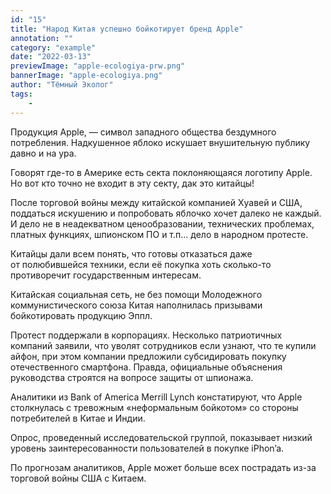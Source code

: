```yaml
---
id: "15"
title: "Народ Китая успешно бойкотирует бренд Apple"
annotation: ""
category: "example"
date: "2022-03-13"
previewImage: "apple-ecologiya-prw.png"
bannerImage: "apple-ecologiya.png"
author: "Тёмный Эколог"
tags:
    - 
---
```

Продукция Apple,&nbsp;&mdash; символ западного общества бездумного потребления. Надкушенное яблоко искушает внушительную публику давно и&nbsp;на&nbsp;ура.


Говорят где-то в&nbsp;Америке есть секта поклоняющаяся логотипу Apple. Но&nbsp;вот кто точно не&nbsp;входит в&nbsp;эту секту, дак это китайцы!


После торговой войны между китайской компанией Хуавей и&nbsp;США, поддаться искушению и&nbsp;попробовать яблочко хочет далеко не&nbsp;каждый. И&nbsp;дело не&nbsp;в&nbsp;неадекватном ценообразовании, технических проблемах, платных функциях, шпионском&nbsp;ПО и&nbsp;т.п... дело в&nbsp;народном протесте.


Китайцы дали всем понять, что готовы отказаться даже от&nbsp;полюбившейся техники, если её&nbsp;покупка хоть сколько-то противоречит государственным интересам.


Китайская социальная сеть, не&nbsp;без помощи Молодежного коммунистического союза Китая наполнилась призывами бойкотировать продукцию Эппл.


Протест поддержали в&nbsp;корпорациях. Несколько патриотичных компаний заявили, что уволят сотрудников если узнают, что те&nbsp;купили айфон, при этом компании предложили субсидировать покупку отечественного смартфона. Правда, официальные объяснения руководства строятся на&nbsp;вопросе защиты от&nbsp;шпионажа.


Аналитики из&nbsp;Bank of&nbsp;America Merrill Lynch констатируют, что Apple столкнулась с&nbsp;тревожным &laquo;неформальным бойкотом&raquo; со&nbsp;стороны потребителей в&nbsp;Китае и&nbsp;Индии.


Опрос, проведенный исследовательской группой, показывает низкий уровень заинтересованности пользователей в&nbsp;покупке iPhon&rsquo;a.


По&nbsp;прогнозам аналитиков, Apple может больше всех пострадать из-за торговой войны США с&nbsp;Китаем.
